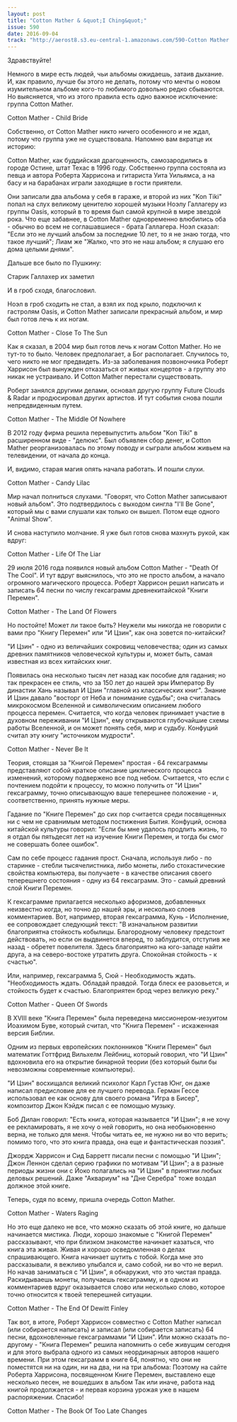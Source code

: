 ```yaml
---
layout: post
title: "Cotton Mather & &quot;I Ching&quot;"
issue: 590
date: 2016-09-04
track: "http://aerost8.s3.eu-central-1.amazonaws.com/590-Cotton Mather & ''I Ching''.mp3"
---
```


Здравствуйте!

Немного в мире есть людей, чьи альбомы ожидаешь, затаив дыхание. И, как правило, лучше бы этого не делать, потому что мечты о новом изумительном альбоме кого-то любимого довольно редко сбываются. Но выясняется, что из этого правила есть одно важное исключение: группа Cotton Mather.

Cotton Mather - Child Bride

Собственно, от Cotton Mather никто ничего особенного и не ждал, потому что группа уже не существовала. Напомню вам вкратце их историю:

Cotton Mather, как буддийская драгоценность, самозародились в городе Остине, штат Техас в 1996 году. Собственно группа состояла из певца и автора Роберта Харрисона и гитариста Уита Уильямса, а на басу и на барабанах играли заходящие в гости приятели.

Они записали два альбома у себя в гараже, и второй из них "Kon Tiki" попал на слух великому ценителю хорошей музыки Ноэлу Галлагеру из группы Oasis, который в то время был самой крупной в мире звездой рока. Что еще забавнее, в Cotton Mather одновременно влюбились оба - обычно во всем не соглашавшиеся - брата Галлагера. Ноэл сказал: "Если это не лучший альбом за последние 10 лет, то я не знаю тогда, что такое лучший"; Лиам же "Жалко, что это не наш альбом; я слушаю его дома целыми днями".

Дальше все было по Пушкину:

Старик Галлахер их заметил

И в гроб сходя, благословил.

Ноэл в гроб сходить не стал, а взял их под крыло, подключил к гастролям Oasis, и Cotton Mather записали прекрасный альбом, и мир был готов лечь к их ногам.

Cotton Mather - Close To The Sun

Как я сказал, в 2004 мир был готов лечь к ногам Cotton Mather. Но не тут-то то было. Человек предполагает, а Бог располагает. Случилось то, чего никто не мог предвидеть. Из-за заболевания позвоночника Роберт Харрисон был вынужден отказаться от живых концертов - а группу это никак не устраивало. И Cotton Mather перестали существовать.

Роберт занялся другими делами, основал другую группу Future Clouds & Radar и продюсировал других артистов. И тут события снова пошли непредвиденным путем.

Cotton Mather - The Middle Of Nowhere

В 2012 году фирма решила перевыпустить альбом "Kon Tiki" в расширенном виде - "делюкс". Был объявлен сбор денег, и Cotton Mather реорганизовалась по этому поводу и сыграли альбом живьем на телевидении, от начала до конца.

И, видимо, старая магия опять начала работать. И пошли слухи.

Cotton Mather - Candy Lilac

Мир начал полниться слухами. "Говорят, что Cotton Mather записывают новый альбом". Это подтвердилось с выходом сингла "I'll Be Gone", который мы с вами слушали как только он вышел. Потом еще одного "Animal Show".

И снова наступило молчание. Я уже был готов снова махнуть рукой, как вдруг:

Cotton Mather - Life Of The Liar

29 июля 2016 года появился новый альбом Cotton Mather - "Death Of The Cool". И тут вдруг выяснилось, что это не просто альбом, а начало огромного магического процесса. Роберт Харрисон решил написать и записать 64 песни по числу гексаграмм древнекитайской "Книги Перемен".

Cotton Mather - The Land Of Flowers

Но постойте! Может ли такое быть? Неужели мы никогда не говорили с вами про "Книгу Перемен" или "И Цзин", как она зовется по-китайски?

"И Цзин" - одно из величайших сокровищ человечества; один из самых древних памятников человеческой культуры и, может быть, самая известная из всех китайских книг.

Появилась она несколько тысяч лет назад как пособие для гадания; но так прекрасен ее стиль, что за 150 лет до нашей эры Император Ву династии Хань называл И Цзин "главной из классических книг". Знание И Цзин давало "восторг от Неба и понимание судьбы"; она считалась микрокосмом Вселенной и символическим описанием любого процесса перемен. Считается, что когда человек принимает участие в духовном переживании "И Цзин", ему открываются глубочайшие схемы работы Вселенной, и он может понять себя, мир и судьбу. Конфуций считал эту книгу "источником мудрости".

Cotton Mather - Never Be It

Теория, стоящая за "Книгой Перемен" простая - 64 гексаграммы представляют собой краткое описание циклического процесса изменений, которому подвержено все под небом. Считается, что если с почтением подойти к процессу, то можно получить от "И Цзин" гексаграмму, точно описывающую ваше теперешнее положение - и, соответственно, принять нужные меры.

Гадание по "Книге Перемен" до сих пор считается среди посвященных ни с чем не сравнимым методом постижения Бытия. Конфуций, основа китайской культуры говорил: "Если бы мне удалось продлить жизнь, то я отдал бы пятьдесят лет на изучение Книги Перемен, и тогда бы смог не совершать более ошибок".

Сам по себе процесс гадания прост. Сначала, используя либо - по старинке - стебли тысячелистника, либо монеты, либо стохастические свойства компьютера, вы получаете - в качестве описания своего теперешнего состояния - одну из 64 гексаграмм. Это - самый древний слой Книги Перемен.

К гексаграмме прилагается несколько афоризмов, добавленных неизвестно когда, но точно до нашей эры, и несколько слоев комментариев. Вот, например, вторая гексаграмма, Кунь - Исполнение, ее сопровождает следующий текст: "В изначальном развитии благоприятна стойкость кобылицы. Благородному человеку предстоит действовать, но если он выдвинется вперед, то заблудится, отступив же назад - обретет повелителя. Здесь благоприятно на юго-западе найти друга, а на северо-востоке утратить друга. Спокойная стойкость - к счастью".

Или, например, гексаграмма 5, Сюй - Необходимость ждать. "Необходимость ждать. Обладай правдой. Тогда блеск ее разовьется, и стойкость будет к счастью. Благоприятен брод через великую реку."

Cotton Mather - Queen Of Swords

В XVIII веке "Книга Перемен" была переведена миссионером-иезуитом Иоахимом Буве, который считал, что "Книга Перемен" - искаженная версия Библии.

Одним из первых европейских поклонников "Книги Перемен" был математик Готтфрид Вильхелм Лейбниц, который говорил, что "И Цзин" вдохновила его на открытие бинарной теории (без который были бы невозможны современные компьютеры).

"И Цзин" восхищался великий психолог Карл Густав Юнг, он даже написал предисловие для ее лучшего перевода. Герман Гессе использовал ее как основу для своего романа "Игра в Бисер", композитор Джон Кэйдж писал с ее помощью музыку.

Боб Дилан говорил: "Есть книга, которая называется "И Цзин"; я не хочу ее рекламировать, я не хочу о ней говорить, но она необыкновенно верна, не только для меня. Чтобы читать ее, не нужно ни во что верить; помимо того, что это книга правда, она еще и фантастическая поэзия".

Джордж Харрисон и Сид Барретт писали песни с помощью "И Цзин"; Джон Леннон сделал серию графики по мотивам "И Цзин"; а в разные периоды жизни они с Йоко полагались на "И Цзин" в принятии любых деловых решений. Даже "Аквариум" на "Дне Серебра" тоже воздал должное этой книге.

Теперь, судя по всему, пришла очередь Cotton Mather.

Cotton Mather - Waters Raging

Но это еще далеко не все, что можно сказать об этой книге, но дальше начинается мистика. Люди, хорошо знакомые с "Книгой Перемен" рассказывают, что при близком знакомстве начинает казаться, что книга эта живая. Живая и хорошо осведомленная о делах спрашивающего. Книга начинает шутить с тобой. Когда мне это рассказывали, я вежливо улыбался и, само собой, ни во что не верил. Но начав заниматься с "И Цзин", я обнаружил, что это чистая правда. Раскидываешь монеты, получаешь гексаграмму, и в одном из комментариев вдруг оказывается слово или несколько слово, которое точно относится к твоей теперешней ситуации.

Cotton Mather - The End Of Dewitt Finley

Так вот, в итоге, Роберт Харрисон совместно с Cotton Mather написал (или собирается написать) и записал (или собирается записать) 64 песни, вдохновленные гексаграммами "И Цзин". Или можно сказать по-другому - "Книга Перемен" решила напомнить о себе живущим сегодня и для этого выбрала одного из самых неординарных авторов нашего времени. При этом гексаграмм в книге 64, понятно, что они не поместятся ни на один, ни на два, ни на три альбома: Поэтому на сайте Роберта Харрисона, посвященном Книге Перемен, выставлено еще несколько песен, не вошедших в альбом Так или иначе, работа над книгой продолжается - и первая корзина урожая уже в нашем распоряжении. Спасибо!

Cotton Mather - The Book Of Too Late Changes
